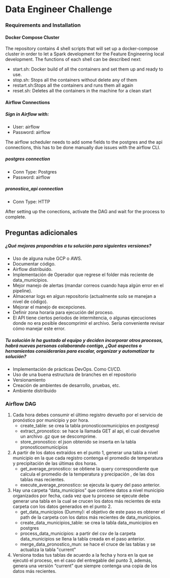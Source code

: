 # Data Engineer Challenge

### Requirements and Installation

#### Docker Compose Cluster

The repository contains 4 shell scripts that will set up a docker-compose 
cluster in order to let a Spark development for the Feature Engineering 
local development. The functions of each shell can be described next:

* start.sh: Docker build of all the containers and set them up and ready to use.
* stop.sh: Stops all the containers without delete any of them
* restart.sh:Stops all the containers and runs them all again
* reset.sh: Deletes all the containers in the machine for a clean start

#### Airflow Connections

##### Sign in Airflow with:
- User: airflow
- Password: airflow

The airflow scheduler needs to add some fields to the 
postgres and the api connections, this has to be done manually due issues
with the airflow CLI.

##### postgres connection
- Conn Type: Postgres
- Password: airflow

##### pronostico_api connection
- Conn Type: HTTP

After setting up the conections, activate the DAG and
wait for the process to complete.

## Preguntas adicionales

##### ¿Qué mejoras propondrías a tu solución para siguientes versiones?

- Uso de alguna nube GCP o AWS.
- Documentar código.
- Airflow distribuido.
- Implementación de Operador que regrese el folder más reciente de data_municipios.
- Mejor manejo de alertas (mandar correos cuando haya algún error en el pipeline).
- Almacenar logs en algun repositorio (actualmente solo se manejan a nivel de código). 
- Mejorar el manejo de excepciones.
- Definir zona horaria para ejecución del proceso.
- El API tiene ciertos periodos de intermitencia, o algunas ejecuciones donde no era posible descomprimir el archivo. Sería conveniente revisar cómo manejar este error.

##### Tu solución le ha gustado al equipo y deciden incorporar otros procesos, habrá nuevas personas colaborando contigo, ¿Qué aspectos o herramientas considerarías para escalar, organizar y automatizar tu solución?

- Implementación de prácticas DevOps. Como CI/CD.
- Uso de una buena estructura de branches en el repositorio
- Versionamiento
- Creación de ambientes de desarrollo, pruebas, etc.
- Ambiente distribuido

### Airflow DAG 
1. Cada hora debes consumir el último registro devuelto por el servicio de pronóstico por municipio y por hora.
      - create_table: se crea la tabla pronosticoxmunicipios en postgresql
      - extract_pronostico: se hace la llamada GET al api, el cual devuelve un archivo .gz que se descomprime.
      - store_pronostico: el json obtenido se inserta en la tabla pronosticoxmunicipios
2. A partir de los datos extraídos en el punto 1, generar una tabla a nivel municipio en la que cada registro contenga el promedio de temperatura y precipitación de las últimas dos horas.
      - get_average_pronostico: se obtiene la query correspondiente que calcula el promedio de la temperatura y precipación , de las dos tablas mas recientes.
      - execute_average_pronostico: se ejecuta la query del paso anterior.
3. Hay una carpeta “data_municipios” que contiene datos a nivel municipio organizados por fecha, cada vez que tu proceso se ejecute debe generar una tabla en la cual se crucen los datos más recientes de esta carpeta con los datos generados en el punto 2.
      - get_data_municipios (Dummy): el objetivo de este paso es obtener el path de la carpeta con los datos más recientes de data_municipios.
      - create_data_municipios_table: se crea la tabla data_municipios en postgres
      - process_data_municipios: a partir del csv de la carpeta data_municipios se llena la tabla creada en el paso anterior. 
      - merge_data_pronostico_mun: se hace el cruce de las tablas y se actualiza la tabla "current"
4. Versiona todas tus tablas de acuerdo a la fecha y hora en la que se ejecutó el proceso, en el caso del entregable del punto 3, además, genera una versión “current” que siempre contenga una copia de los datos más recientes.